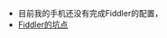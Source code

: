 * 目前我的手机还没有完成Fiddler的配置，
* [Fiddler的坑点](https://blog.csdn.net/yan_startwith2015/article/details/81286532)
